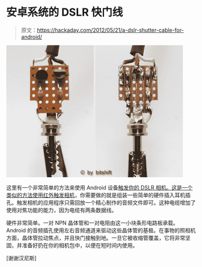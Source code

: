 # 安卓系统的 DSLR 快门线

> 原文：<https://hackaday.com/2012/05/21/a-dslr-shutter-cable-for-android/>

![](img/37026fb070dd1350d970ab3a174f919a.png "dslr-shutter-trigger-cable-for-android")

这里有一个非常简单的方法来使用 Android 设备[触发你的 DSLR 相机。这是一个类似的方法](http://bitshift.bi.funpic.de/en/dslr-remote/hardware/cable-s.php)[使用红外触发相机](http://hackaday.com/2011/02/03/triggering-a-dslr-shutter-with-an-audio-clip/)，你需要做的就是组装一些简单的硬件插入耳机插孔。触发相机的应用程序只需回放一个精心制作的音频文件即可。这种电缆增加了使用对焦功能的能力，因为电缆有两条数据线。

硬件非常简单。一对 NPN 晶体管和一对电阻由这一小块条形电路板承载。Android 的音频插孔使用左右音频通道来驱动这些晶体管的基极。在事物的照相机方面，晶体管拉动焦点，并且快门接触到地。一旦它被收缩管覆盖，它将非常坚固，并准备好扔在你的相机包中，以便在短时间内使用。

[谢谢汉尼斯]